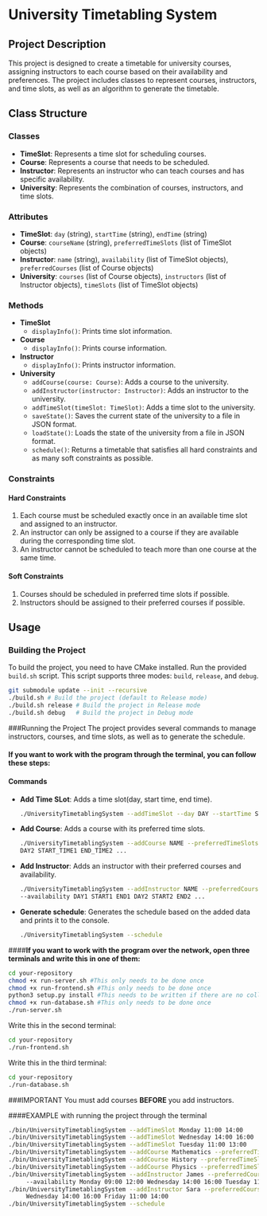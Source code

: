 # University Timetabling System

## Project Description

This project is designed to create a timetable for university courses, assigning instructors to each course based on their availability and preferences. The project includes classes to represent courses, instructors, and time slots, as well as an algorithm to generate the timetable.

## Class Structure

### Classes
- **TimeSlot**: Represents a time slot for scheduling courses.
- **Course**: Represents a course that needs to be scheduled.
- **Instructor**: Represents an instructor who can teach courses and has specific availability.
- **University**: Represents the combination of courses, instructors, and time slots.

### Attributes

- **TimeSlot**: `day` (string), `startTime` (string), `endTime` (string)
- **Course**: `courseName` (string), `preferredTimeSlots` (list of TimeSlot objects)
- **Instructor**: `name` (string), `availability` (list of TimeSlot objects), `preferredCourses` (list of Course objects)
- **University**: `courses` (list of Course objects), `instructors` (list of Instructor objects), `timeSlots` (list of TimeSlot objects)

### Methods

- **TimeSlot**
  - `displayInfo()`: Prints time slot information.
- **Course**
  - `displayInfo()`: Prints course information.
- **Instructor**
  - `displayInfo()`: Prints instructor information.
- **University**
  - `addCourse(course: Course)`: Adds a course to the university.
  - `addInstructor(instructor: Instructor)`: Adds an instructor to the university.
  - `addTimeSlot(timeSlot: TimeSlot)`: Adds a time slot to the university.
  - `saveState()`: Saves the current state of the university to a file in JSON format.
  - `loadState()`: Loads the state of the university from a file in JSON format.
  - `schedule()`: Returns a timetable that satisfies all hard constraints and as many soft constraints as possible.

### Constraints

#### Hard Constraints
1. Each course must be scheduled exactly once in an available time slot and assigned to an instructor.
2. An instructor can only be assigned to a course if they are available during the corresponding time slot.
3. An instructor cannot be scheduled to teach more than one course at the same time.

#### Soft Constraints
1. Courses should be scheduled in preferred time slots if possible.
2. Instructors should be assigned to their preferred courses if possible.

## Usage

### Building the Project

To build the project, you need to have CMake installed. Run the provided `build.sh` script. This script supports three modes: `build`, `release`, and `debug`.

```sh
git submodule update --init --recursive
./build.sh # Build the project (default to Release mode)
./build.sh release # Build the project in Release mode
./build.sh debug   # Build the project in Debug mode
```
###Running the Project
The project provides several commands to manage instructors, courses, and time slots, as well as to generate the schedule.


#### **If you want to work with the program through the terminal, you can follow these steps:**
#### Commands
- **Add Time SLot**: Adds a time slot(day, start time, end time).
  ```sh
  ./UniversityTimetablingSystem --addTimeSlot --day DAY --startTime START --endTime END
  ```
- **Add Course**: Adds a course with its preferred time slots.
  ```sh
  ./UniversityTimetablingSystem --addCourse NAME --preferredTimeSlots DAY1 START1 END1
  DAY2 START_TIME1 END_TIME2 ...
  ```
- **Add Instructor**: Adds an instructor with their preferred courses and availability.
  ```sh
  ./UniversityTimetablingSystem --addInstructor NAME --preferredCourses COURSE1 COURSE2 ... 
  --availability DAY1 START1 END1 DAY2 START2 END2 ...
  ```
- **Generate schedule**: Generates the schedule based on the added data and prints it to the console.
  ```sh
  ./UniversityTimetablingSystem --schedule
  ```

####**If you want to work with the program over the network, open three terminals and write this in one of them:**
  ```sh
  cd your-repository
  chmod +x run-server.sh #This only needs to be done once
  chmod +x run-frontend.sh #This only needs to be done once
  python3 setup.py install #This needs to be written if there are no collections and they need to be created
  chmod +x run-database.sh #This only needs to be done once
  ./run-server.sh
  ```
Write this in the second terminal:
  ```sh
  cd your-repository
  ./run-frontend.sh
  ```
Write this in the third terminal:
  ```sh
  cd your-repository
  ./run-database.sh
  ```
###IMPORTANT
You must add courses **BEFORE** you add instructors.

####EXAMPLE with running the project through the terminal
```sh
./bin/UniversityTimetablingSystem --addTimeSlot Monday 11:00 14:00
./bin/UniversityTimetablingSystem --addTimeSlot Wednesday 14:00 16:00
./bin/UniversityTimetablingSystem --addTimeSlot Tuesday 11:00 13:00
./bin/UniversityTimetablingSystem --addCourse Mathematics --preferredTimeSlots Tuesday 11:00 13:00
./bin/UniversityTimetablingSystem --addCourse History --preferredTimeSlots Monday 10:00 12:00 Wednesday 13:00 15:00
./bin/UniversityTimetablingSystem --addCourse Physics --preferredTimeSlots Wednesday 14:00 16:00 Monday 11:00 14:00
./bin/UniversityTimetablingSystem --addInstructor James --preferredCourses Mathematics Physics
     --availability Monday 09:00 12:00 Wednesday 14:00 16:00 Tuesday 11:00 13:00
./bin/UniversityTimetablingSystem --addInstructor Sara --preferredCourses History --availability Monday 10:00 12:00
     Wednesday 14:00 16:00 Friday 11:00 14:00
./bin/UniversityTimetablingSystem --schedule
```